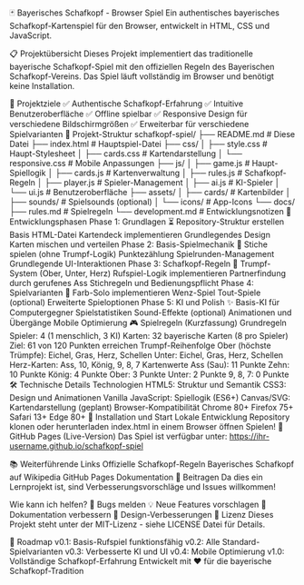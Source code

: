 🃏 Bayerisches Schafkopf - Browser Spiel
Ein authentisches bayerisches Schafkopf-Kartenspiel für den Browser, entwickelt in HTML, CSS und JavaScript.

📋 Projektübersicht
Dieses Projekt implementiert das traditionelle bayerische Schafkopf-Spiel mit den offiziellen Regeln des Bayerischen Schafkopf-Vereins. Das Spiel läuft vollständig im Browser und benötigt keine Installation.

🎯 Projektziele
✅ Authentische Schafkopf-Erfahrung
✅ Intuitive Benutzeroberfläche
✅ Offline spielbar
✅ Responsive Design für verschiedene Bildschirmgrößen
✅ Erweiterbar für verschiedene Spielvarianten
📁 Projekt-Struktur
schafkopf-spiel/
├── README.md                 # Diese Datei
├── index.html               # Hauptspiel-Datei
├── css/
│   ├── style.css           # Haupt-Stylesheet
│   ├── cards.css           # Kartendarstellung
│   └── responsive.css      # Mobile Anpassungen
├── js/
│   ├── game.js             # Haupt-Spiellogik
│   ├── cards.js            # Kartenverwaltung
│   ├── rules.js            # Schafkopf-Regeln
│   ├── player.js           # Spieler-Management
│   ├── ai.js               # KI-Spieler
│   └── ui.js               # Benutzeroberfläche
├── assets/
│   ├── cards/              # Kartenbilder
│   ├── sounds/             # Spielsounds (optional)
│   └── icons/              # App-Icons
└── docs/
    ├── rules.md            # Spielregeln
    └── development.md      # Entwicklungsnotizen
🚀 Entwicklungsphasen
Phase 1: Grundlagen ⏳
 Repository-Struktur erstellen
 Basis HTML-Datei
 Kartendeck implementieren
 Grundlegendes Design
 Karten mischen und verteilen
Phase 2: Basis-Spielmechanik 📝
 Stiche spielen (ohne Trumpf-Logik)
 Punktezählung
 Spielrunden-Management
 Grundlegende UI-Interaktionen
Phase 3: Schafkopf-Regeln 🎲
 Trumpf-System (Ober, Unter, Herz)
 Rufspiel-Logik implementieren
 Partnerfindung durch gerufenes Ass
 Stichregeln und Bedienungspflicht
Phase 4: Spielvarianten 🎯
 Farb-Solo implementieren
 Wenz-Spiel
 Tout-Spiele (optional)
 Erweiterte Spieloptionen
Phase 5: KI und Polish ✨
 Basis-KI für Computergegner
 Spielstatistiken
 Sound-Effekte (optional)
 Animationen und Übergänge
 Mobile Optimierung
🎮 Spielregeln (Kurzfassung)
Grundregeln
Spieler: 4 (1 menschlich, 3 KI)
Karten: 32 bayerische Karten (8 pro Spieler)
Ziel: 61 von 120 Punkten erreichen
Trumpf-Reihenfolge
Ober (höchste Trümpfe): Eichel, Gras, Herz, Schellen
Unter: Eichel, Gras, Herz, Schellen
Herz-Karten: Ass, 10, König, 9, 8, 7
Kartenwerte
Ass (Sau): 11 Punkte
Zehn: 10 Punkte
König: 4 Punkte
Ober: 3 Punkte
Unter: 2 Punkte
9, 8, 7: 0 Punkte
🛠️ Technische Details
Technologien
HTML5: Struktur und Semantik
CSS3: Design und Animationen
Vanilla JavaScript: Spiellogik (ES6+)
Canvas/SVG: Kartendarstellung (geplant)
Browser-Kompatibilität
Chrome 80+
Firefox 75+
Safari 13+
Edge 80+
🚀 Installation und Start
Lokale Entwicklung
Repository klonen oder herunterladen
index.html in einem Browser öffnen
Spielen! 🎉
GitHub Pages (Live-Version)
Das Spiel ist verfügbar unter: https://ihr-username.github.io/schafkopf-spiel

📚 Weiterführende Links
Offizielle Schafkopf-Regeln
Bayerisches Schafkopf auf Wikipedia
GitHub Pages Dokumentation
🤝 Beitragen
Da dies ein Lernprojekt ist, sind Verbesserungsvorschläge und Issues willkommen!

Wie kann ich helfen?
🐛 Bugs melden
💡 Neue Features vorschlagen
📝 Dokumentation verbessern
🎨 Design-Verbesserungen
📄 Lizenz
Dieses Projekt steht unter der MIT-Lizenz - siehe LICENSE Datei für Details.

🎯 Roadmap
v0.1: Basis-Rufspiel funktionsfähig
v0.2: Alle Standard-Spielvarianten
v0.3: Verbesserte KI und UI
v0.4: Mobile Optimierung
v1.0: Vollständige Schafkopf-Erfahrung
Entwickelt mit ❤️ für die bayerische Schafkopf-Tradition

